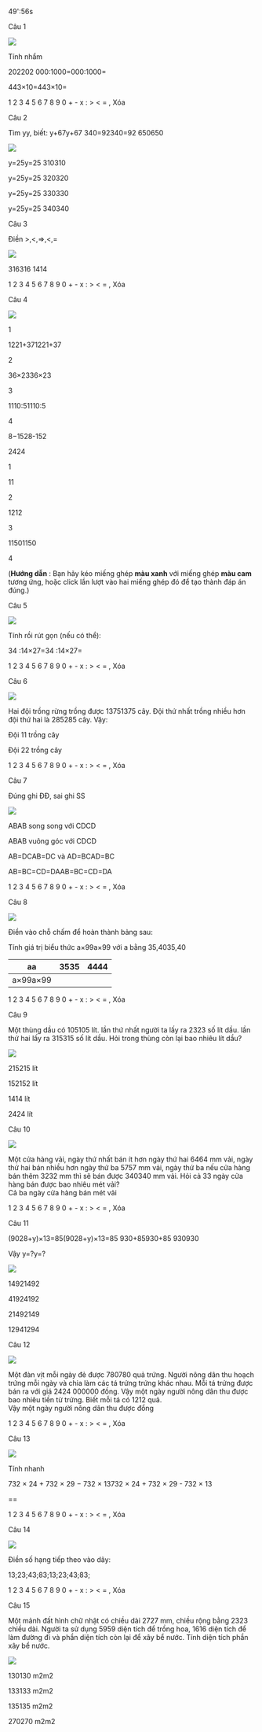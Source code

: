 49':56s

Câu 1

![](https://onthi123.vn/public/uploads/1_751.png)

Tính nhẩm

202202 000:1000=000:1000= 

443×10=443×10= 

1 2 3 4 5 6 7 8 9 0 + - x : > < = , Xóa

Câu 2

Tìm yy, biết: y+67y+67 340=92340=92 650650

![](https://onthi123.vn/public/uploads/2_577.png)

y=25y=25 310310

y=25y=25 320320

y=25y=25 330330

y=25y=25 340340

Câu 3

Điền >,<,=>,<,=

![](https://onthi123.vn/public/uploads/3_577.png)

316316  1414

1 2 3 4 5 6 7 8 9 0 + - x : > < = , Xóa

Câu 4

![](https://onthi123.vn/public/uploads/4_543.png)

1

1221+371221+37

2

36×2336×23

3

1110:51110:5

4

8−1528-152

2424

1

11

2

1212

3

11501150

4

(**Hướng dẫn** : Bạn hãy kéo miếng ghép **màu xanh** với miếng ghép **màu cam** tương ứng, hoặc click lần lượt vào hai miếng ghép đó để tạo thành đáp án đúng.)

Câu 5

![](https://onthi123.vn/public/uploads/5_538.png)

Tính rồi rút gọn (nếu có thể):

34 :14×27=34 :14×27= 

1 2 3 4 5 6 7 8 9 0 + - x : > < = , Xóa

Câu 6

![](https://onthi123.vn/public/uploads/6_522.png)

Hai đội trồng rừng trồng được 13751375 cây. Đội thứ nhất trồng nhiều hơn đội thứ hai là 285285 cây. Vậy:

Đội 11 trồng  cây

Đội 22 trồng  cây

1 2 3 4 5 6 7 8 9 0 + - x : > < = , Xóa

Câu 7

Đúng ghi ĐĐ, sai ghi SS

![](https://onthi123.vn/public/uploads/7_525.png)

ABAB song song với CDCD  

ABAB vuông góc với CDCD  

AB=DCAB=DC và AD=BCAD=BC  

AB=BC=CD=DAAB=BC=CD=DA  

1 2 3 4 5 6 7 8 9 0 + - x : > < = , Xóa

Câu 8

![](https://onthi123.vn/public/uploads/8_509.png)

Điền vào chỗ chấm để hoàn thành bảng sau:

Tính giá trị biểu thức a×99a×99 với a bằng 35,4035,40

aa |  3535 |  4444  
---|---|---  
a×99a×99 |  |   
  
1 2 3 4 5 6 7 8 9 0 + - x : > < = , Xóa

Câu 9

Một thùng dầu có 105105 lít. lần thứ nhất người ta lấy ra 2323 số lít dầu. lần thứ hai lấy ra 315315 số lít dầu. Hỏi trong thùng còn lại bao nhiêu lít dầu?

![](https://onthi123.vn/public/uploads/9_490.png)

215215 lít

152152 lít

1414 lít

2424 lít

Câu 10

![](https://onthi123.vn/public/uploads/10_505.png)

Một cửa hàng vải, ngày thứ nhất bán ít hơn ngày thứ hai 6464 mm vải, ngày thứ hai bán nhiều hơn ngày thứ ba 5757 mm vải, ngày thứ ba nếu cửa hàng bán thêm 3232 mm thì sẽ bán được 340340 mm vải. Hỏi cả 33 ngày cửa hàng bán được bao nhiêu mét vải?  
Cả ba ngày cửa hàng bán  mét vải

1 2 3 4 5 6 7 8 9 0 + - x : > < = , Xóa

Câu 11

(9028+y)×13=85(9028+y)×13=85 930+85930+85 930930

Vậy y=?y=?

![](https://onthi123.vn/public/uploads/11_170.png)

14921492

41924192

21492149

12941294

Câu 12

![](https://onthi123.vn/public/uploads/12_173.png)

Một đàn vịt mỗi ngày đẻ được 780780 quả trứng. Người nông dân thu hoạch trứng mỗi ngày và chia làm các tá trứng trứng khác nhau. Mỗi tá trứng được bán ra với giá 2424 000000 đồng. Vậy một ngày người nông dân thu được bao nhiêu tiền từ trứng. Biết mỗi tá có 1212 quả.  
Vậy một ngày người nông dân thu được  đồng

1 2 3 4 5 6 7 8 9 0 + - x : > < = , Xóa

Câu 13

![](https://onthi123.vn/public/uploads/13_155.png)

Tính nhanh

732 × 24 + 732 × 29 − 732 × 13732 × 24 + 732 × 29 - 732 × 13

==  

1 2 3 4 5 6 7 8 9 0 + - x : > < = , Xóa

Câu 14

![](https://onthi123.vn/public/uploads/14_145.png)

Điền số hạng tiếp theo vào dãy:

13;23;43;83;13;23;43;83; 

1 2 3 4 5 6 7 8 9 0 + - x : > < = , Xóa

Câu 15

Một mảnh đất hình chữ nhật có chiều dài 2727 mm, chiều rộng bằng 2323 chiều dài. Người ta sử dụng 5959 diện tích để trồng hoa, 1616 diện tích để làm đường đi và phần diện tích còn lại để xây bể nước. Tính diện tích phần xây bể nước.

![](https://onthi123.vn/public/uploads/15_137.png)

130130 m2m2

133133 m2m2

135135 m2m2

270270 m2m2
